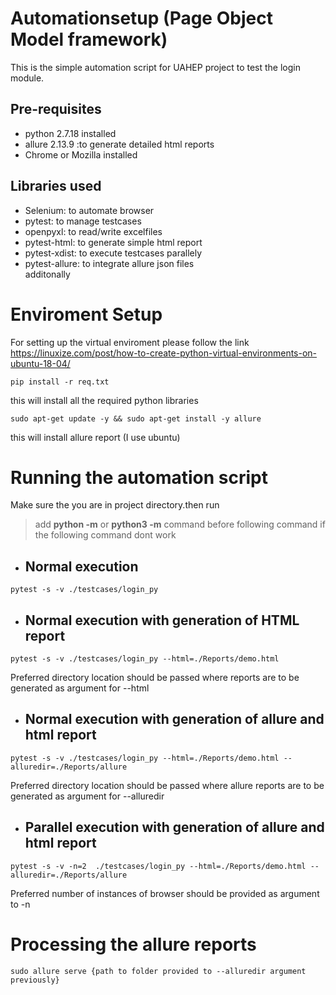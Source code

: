 # Automationsetup (Page Object Model framework) 
This is the simple automation script for UAHEP project to test the login module.
## Pre-requisites
* python 2.7.18 installed
* allure 2.13.9 :to generate detailed html reports
* Chrome or Mozilla installed 
## Libraries used
* Selenium: to automate browser  
* pytest: to manage testcases  
* openpyxl: to read/write excelfiles  
* pytest-html: to generate simple html report  
* pytest-xdist: to execute testcases parallely  
* pytest-allure: to integrate allure json files  
additonally  



# Enviroment Setup 
For setting up the virtual enviroment please follow the link
https://linuxize.com/post/how-to-create-python-virtual-environments-on-ubuntu-18-04/

```console
pip install -r req.txt
```  
this will install all the required python libraries

```console
sudo apt-get update -y && sudo apt-get install -y allure

```  
this will install allure report (I use ubuntu)  

# Running the automation script
Make sure the you are in project directory.then run 
> add **python -m** or **python3 -m** command before following command if the following command dont work
* ## Normal execution  
```console
pytest -s -v ./testcases/login_py
``` 
* ## Normal execution with generation of HTML report  
```console
pytest -s -v ./testcases/login_py --html=./Reports/demo.html
``` 
Preferred directory location should be passed where reports are to be generated as argument for  --html 

* ## Normal execution with generation of allure and html report  
```console
pytest -s -v ./testcases/login_py --html=./Reports/demo.html --alluredir=./Reports/allure
``` 
Preferred directory location should be passed where allure reports are to be generated as argument for  --alluredir

* ## Parallel execution with generation of allure and html report  
```console
pytest -s -v -n=2  ./testcases/login_py --html=./Reports/demo.html --alluredir=./Reports/allure
``` 
Preferred number of instances of browser should be provided as argument to -n

# Processing the allure reports
```console
sudo allure serve {path to folder provided to --alluredir argument previously}
``` 
